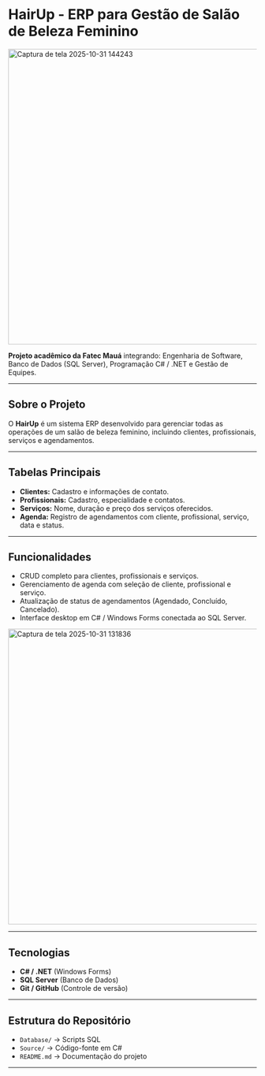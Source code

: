# HairUp - ERP para Gestão de Salão de Beleza Feminino
<img width="600" height="600" alt="Captura de tela 2025-10-31 144243" src="https://github.com/user-attachments/assets/37d21134-692d-4534-8fab-e375bbfc88d5" />

**Projeto acadêmico da Fatec Mauá** integrando: Engenharia de Software, Banco de Dados (SQL Server), Programação C# / .NET e Gestão de Equipes.

---

## Sobre o Projeto

O **HairUp** é um sistema ERP desenvolvido para gerenciar todas as operações de um salão de beleza feminino, incluindo clientes, profissionais, serviços e agendamentos.

---

## Tabelas Principais

- **Clientes:** Cadastro e informações de contato.  
- **Profissionais:** Cadastro, especialidade e contatos.  
- **Serviços:** Nome, duração e preço dos serviços oferecidos.  
- **Agenda:** Registro de agendamentos com cliente, profissional, serviço, data e status.

---

## Funcionalidades

- CRUD completo para clientes, profissionais e serviços.  
- Gerenciamento de agenda com seleção de cliente, profissional e serviço.  
- Atualização de status de agendamentos (Agendado, Concluído, Cancelado).  
- Interface desktop em C# / Windows Forms conectada ao SQL Server.
<img width="600" height="600" alt="Captura de tela 2025-10-31 131836" src="https://github.com/user-attachments/assets/8f265db2-64c6-4c9a-8424-02657401b372" />

---

## Tecnologias

- **C# / .NET** (Windows Forms)  
- **SQL Server** (Banco de Dados)  
- **Git / GitHub** (Controle de versão)  

---

## Estrutura do Repositório

- `Database/` → Scripts SQL  
- `Source/` → Código-fonte em C#  
- `README.md` → Documentação do projeto

---
